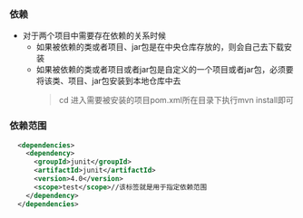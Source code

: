 ### 依赖
  + 对于两个项目中需要存在依赖的关系时候
    + 如果被依赖的类或者项目、jar包是在中央仓库存放的，则会自己去下载安装
    + 如果被依赖的类或者项目或者jar包是自定义的一个项目或者jar包，必须要将该类、项目、jar包安装到本地仓库中去
      > cd 进入需要被安装的项目pom.xml所在目录下执行mvn install即可
      
### 依赖范围
  ```xml
    <dependencies>
      <dependency>
        <groupId>junit</groupId>
        <artifactId>junit</artifactId>
        <version>4.0</version>
        <scope>test</scope>//该标签就是用于指定依赖范围
      </dependency>
    </dependencies>
  ```
